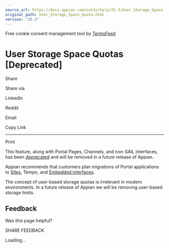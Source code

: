 ```yaml
---
source_url: https://docs.appian.com/suite/help/25.3/User_Storage_Space_Quota.html
original_path: User_Storage_Space_Quota.html
version: "25.3"
---
```


Free cookie consent management tool by [TermsFeed](https://www.termsfeed.com/)

# User Storage Space Quotas \[Deprecated\]

Share

Share via

LinkedIn

Reddit

Email

Copy Link

* * *

Print

This feature, along with Portal Pages, Channels, and non-SAIL interfaces, has been [deprecated](Deprecated_Features.html) and will be removed in a future release of Appian.

Appian recommends that customers plan migrations of Portal applications to [Sites](Sites.html), Tempo, and [Embedded interfaces](Embedded_Interfaces.html).

The concept of user-based storage quotas is irrelevant in modern environments. In a future release of Appian we will be removing user-based storage limits.

## Feedback

Was this page helpful?

SHARE FEEDBACK

Loading...